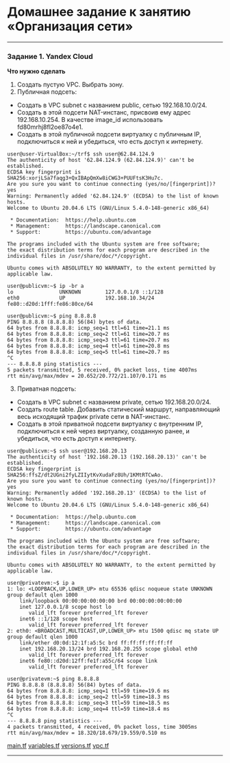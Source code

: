 # Домашнее задание к занятию «Организация сети»

---
### Задание 1. Yandex Cloud 

**Что нужно сделать**

1. Создать пустую VPC. Выбрать зону.
2. Публичная подсеть:
 - Создать в VPC subnet с названием public, сетью 192.168.10.0/24.
 - Создать в этой подсети NAT-инстанс, присвоив ему адрес 192.168.10.254. В качестве image_id использовать fd80mrhj8fl2oe87o4e1.
 - Создать в этой публичной подсети виртуалку с публичным IP, подключиться к ней и убедиться, что есть доступ к интернету.

```
user@user-VirtualBox:~/trf$ ssh user@62.84.124.9
The authenticity of host '62.84.124.9 (62.84.124.9)' can't be established.
ECDSA key fingerprint is SHA256:xorjLSa7faqg3+QxIBApQmXw8iCWG3+PUUFtsK3Hu7c.
Are you sure you want to continue connecting (yes/no/[fingerprint])? yes
Warning: Permanently added '62.84.124.9' (ECDSA) to the list of known hosts.
Welcome to Ubuntu 20.04.6 LTS (GNU/Linux 5.4.0-148-generic x86_64)

 * Documentation:  https://help.ubuntu.com
 * Management:     https://landscape.canonical.com
 * Support:        https://ubuntu.com/advantage

The programs included with the Ubuntu system are free software;
the exact distribution terms for each program are described in the
individual files in /usr/share/doc/*/copyright.

Ubuntu comes with ABSOLUTELY NO WARRANTY, to the extent permitted by
applicable law.
```
```
user@publicvm:~$ ip -br a
lo               UNKNOWN        127.0.0.1/8 ::1/128 
eth0             UP             192.168.10.34/24 fe80::d20d:1fff:fe86:80ce/64 
```
```
user@publicvm:~$ ping 8.8.8.8
PING 8.8.8.8 (8.8.8.8) 56(84) bytes of data.
64 bytes from 8.8.8.8: icmp_seq=1 ttl=61 time=21.1 ms
64 bytes from 8.8.8.8: icmp_seq=2 ttl=61 time=20.7 ms
64 bytes from 8.8.8.8: icmp_seq=3 ttl=61 time=20.7 ms
64 bytes from 8.8.8.8: icmp_seq=4 ttl=61 time=20.8 ms
64 bytes from 8.8.8.8: icmp_seq=5 ttl=61 time=20.7 ms
^C
--- 8.8.8.8 ping statistics ---
5 packets transmitted, 5 received, 0% packet loss, time 4007ms
rtt min/avg/max/mdev = 20.652/20.772/21.107/0.171 ms
```

3. Приватная подсеть:
 - Создать в VPC subnet с названием private, сетью 192.168.20.0/24.
 - Создать route table. Добавить статический маршрут, направляющий весь исходящий трафик private сети в NAT-инстанс.
 - Создать в этой приватной подсети виртуалку с внутренним IP, подключиться к ней через виртуалку, созданную ранее, и убедиться, что есть доступ к интернету.
```
user@publicvm:~$ ssh user@192.168.20.13
The authenticity of host '192.168.20.13 (192.168.20.13)' can't be established.
ECDSA key fingerprint is SHA256:ffsZ/dt2UGni2fyLZIIytKvXudaFz8Uh/1KMtRTCwAo.
Are you sure you want to continue connecting (yes/no/[fingerprint])? yes
Warning: Permanently added '192.168.20.13' (ECDSA) to the list of known hosts.
Welcome to Ubuntu 20.04.6 LTS (GNU/Linux 5.4.0-148-generic x86_64)

 * Documentation:  https://help.ubuntu.com
 * Management:     https://landscape.canonical.com
 * Support:        https://ubuntu.com/advantage

The programs included with the Ubuntu system are free software;
the exact distribution terms for each program are described in the
individual files in /usr/share/doc/*/copyright.

Ubuntu comes with ABSOLUTELY NO WARRANTY, to the extent permitted by
applicable law.
```
```
user@privatevm:~$ ip a
1: lo: <LOOPBACK,UP,LOWER_UP> mtu 65536 qdisc noqueue state UNKNOWN group default qlen 1000
    link/loopback 00:00:00:00:00:00 brd 00:00:00:00:00:00
    inet 127.0.0.1/8 scope host lo
       valid_lft forever preferred_lft forever
    inet6 ::1/128 scope host 
       valid_lft forever preferred_lft forever
2: eth0: <BROADCAST,MULTICAST,UP,LOWER_UP> mtu 1500 qdisc mq state UP group default qlen 1000
    link/ether d0:0d:12:1f:a5:5c brd ff:ff:ff:ff:ff:ff
    inet 192.168.20.13/24 brd 192.168.20.255 scope global eth0
       valid_lft forever preferred_lft forever
    inet6 fe80::d20d:12ff:fe1f:a55c/64 scope link 
       valid_lft forever preferred_lft forever
```
```
user@privatevm:~$ ping 8.8.8.8
PING 8.8.8.8 (8.8.8.8) 56(84) bytes of data.
64 bytes from 8.8.8.8: icmp_seq=1 ttl=59 time=19.6 ms
64 bytes from 8.8.8.8: icmp_seq=2 ttl=59 time=18.3 ms
64 bytes from 8.8.8.8: icmp_seq=3 ttl=59 time=18.5 ms
64 bytes from 8.8.8.8: icmp_seq=4 ttl=59 time=18.4 ms
^C
--- 8.8.8.8 ping statistics ---
4 packets transmitted, 4 received, 0% packet loss, time 3005ms
rtt min/avg/max/mdev = 18.320/18.679/19.559/0.510 ms
```

[main.tf](file/main.tf)
[variables.tf](file/variables.tf)
[versions.tf](file/versions.tf)
[vpc.tf](file/vpc.tf)

---
